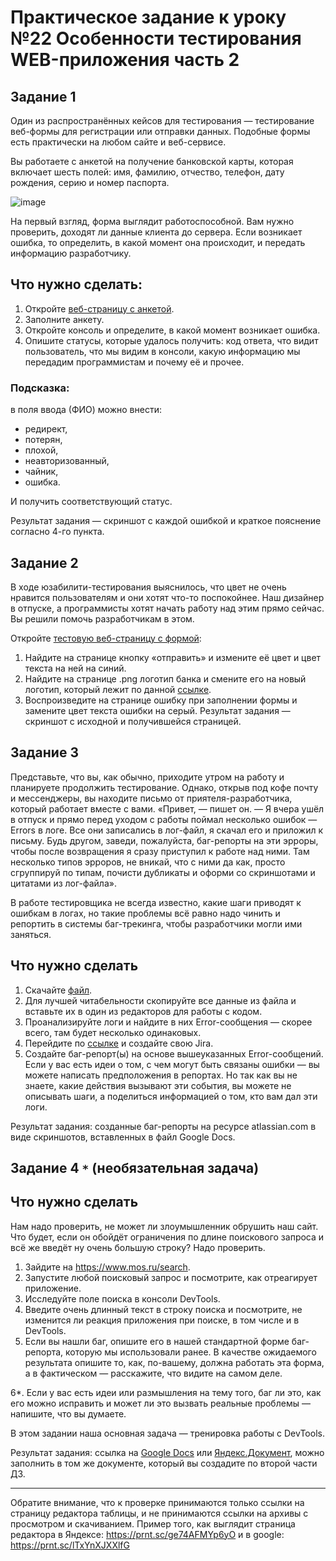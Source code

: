 # Практическое задание к уроку №22 Особенности тестирования WEB-приложения часть 2

## Задание 1

Один из распространённых кейсов для тестирования — тестирование веб-формы для регистрации или отправки данных. Подобные формы есть практически на любом сайте и веб-сервисе. 

Вы работаете с анкетой на получение банковской карты, которая включает шесть полей: имя, фамилию, отчество, телефон, дату рождения, серию и номер паспорта. 

![image](https://github.com/AMuzhev/all-homeworks/assets/152031354/5dba2f7f-cf7e-4382-b658-3b6facd12852)



На первый взгляд, форма выглядит работоспособной. Вам нужно проверить, доходят ли данные клиента до сервера. Если возникает ошибка, то определить, в какой момент она происходит, и передать информацию разработчику.

## Что нужно сделать:
1. Откройте [веб-страницу с анкетой](https://sinsl.github.io/testing-form/).
2. Заполните анкету.
3. Откройте консоль и определите, в какой момент возникает ошибка.
4. Опишите статусы, которые удалось получить: код ответа, что видит пользователь, что мы видим в консоли, какую информацию мы передадим программистам и почему её и прочее.

### Подсказка:
в поля ввода (ФИО) можно внести:
- редирект,
- потерян,
- плохой,
- неавторизованный,
- чайник,
- ошибка.

И получить соответствующий статус.

Результат задания — скриншот с каждой ошибкой и краткое пояснение согласно 4-го пункта.

## Задание 2 

В ходе юзабилити-тестирования выяснилось, что цвет не очень нравится пользователям и они хотят что-то поспокойнее. Наш дизайнер в отпуске, а программисты хотят начать работу над этим прямо сейчас. Вы решили помочь разработчикам в этом. 

Откройте [тестовую веб-страницу с формой](https://sinsl.github.io/testing-form/): 

1. Найдите на странице кнопку «отправить» и измените её цвет и цвет текста на ней на синий. 
2. Найдите на странице .png логотип банка и смените его на новый логотип, который лежит по данной [ссылке](https://avatars.mds.yandex.net/i?id=1090e8456477d0a8a1786e57311c13a3_l-5207778-images-thumbs&n=27&h=480&w=480).
3. Воспроизведите на странице ошибку при заполнении формы и замените цвет текста ошибки на серый.
Результат задания — скриншот с исходной и получившейся страницей.


## Задание 3

Представьте, что вы, как обычно, приходите утром на работу и планируете продолжить тестирование. Однако, открыв под кофе почту и мессенджеры, вы находите письмо от приятеля-разработчика, который работает вместе с вами. «Привет, — пишет он. — Я вчера ушёл в отпуск и прямо перед уходом с работы поймал несколько ошибок — Errors в логе. Все они записались в лог-файл, я скачал его и приложил к письму. Будь другом, заведи, пожалуйста, баг-репорты на эти эрроры, чтобы после возвращения я сразу приступил к работе над ними. Там несколько типов эрроров, не вникай, что с ними да как, просто сгруппируй по типам, почисти дубликаты и оформи со скриншотами и цитатами из лог-файла».

В работе тестировщика не всегда известно, какие шаги приводят к ошибкам в логах, но такие проблемы всё равно надо чинить и репортить в системы баг-трекинга, чтобы разработчики могли ими заняться.

## Что нужно сделать
1. Скачайте [файл](https://teslvova.s3.us-east-2.amazonaws.com/error_file.log).
2. Для лучшей читабельности скопируйте все данные из файла и вставьте их в один из редакторов для работы с кодом.
3. Проанализируйте логи и найдите в них Error-сообщения — скорее всего, там будет несколько одинаковых.
4. Перейдите по [ссылке](https://docs.google.com/document/d/1TjcBgMmVtcfKdqr2FaHSxG9ZGNXdLaf1Cdz_qUrUZlA/edit?usp=sharing) и создайте свою Jira.
5. Создайте баг-репорт(ы) на основе вышеуказанных Error-сообщений. Если у вас есть идеи о том, с чем могут быть связаны ошибки — вы можете написать предположения в репортах. Но так как вы не знаете, какие действия вызывают эти события, вы можете не описывать шаги, а поделиться информацией о том, кто вам дал эти логи.

Результат задания: созданные баг-репорты на ресурсе atlassian.com в виде скриншотов, вставленных в файл Google Docs.


## Задание 4 `*` (необязательная задача)

## Что нужно сделать
Нам надо проверить, не может ли злоумышленник обрушить наш сайт. Что будет, если он обойдёт ограничения по длине поискового запроса и всё же введёт ну очень большую строку? Надо проверить.

1. Зайдите на https://www.mos.ru/search.
2. Запустите любой поисковый запрос и посмотрите, как отреагирует приложение.
3. Исследуйте поле поиска в консоли DevTools.
4. Введите очень длинный текст в строку поиска и посмотрите, не изменится ли реакция приложения при поиске, в том числе и в DevTools.
5. Если вы нашли баг, опишите его в нашей стандартной форме баг-репорта, которую мы использовали ранее. В качестве ожидаемого результата опишите то, как, по-вашему, должна работать эта форма, а в фактическом — расскажите, что видите на самом деле. 

6*. Если у вас есть идеи или размышления на тему того, баг ли это, как его можно исправить и может ли это вызвать реальные проблемы — напишите, что вы думаете. 

В этом задании наша основная задача — тренировка работы с DevTools.

Результат задания: ссылка на [Google Docs](https://docs.google.com/document) или [Яндекс.Документ](https://docs.yandex.ru/), можно заполнить в том же документе, который вы создадите по второй части ДЗ.


--------------------

Обратите внимание, что к проверке принимаются только ссылки на страницу редактора таблицы, и не принимаются ссылки на архивы с просмотром и скачиванием. Пример того, как выглядит страница редактора в Яндексе: https://prnt.sc/ge74AFMYp6yO и в google: https://prnt.sc/lTxYnXJXXlfG

